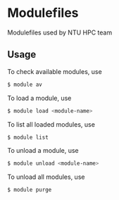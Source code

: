 # Modulefiles

Modulefiles used by NTU HPC team

## Usage

To check available modules, use

```bash
$ module av
```

To load a module, use

```bash
$ module load <module-name>
```

To list all loaded modules, use

```bash
$ module list
```

To unload a module, use

```bash
$ module unload <module-name>
```

To unload all modules, use

```bash
$ module purge
```
